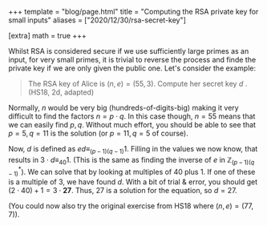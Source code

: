 +++
template = "blog/page.html"
title =  "Computing the RSA private key for small inputs"
aliases = ["2020/12/30/rsa-secret-key"]

[extra] 
math = true
+++

Whilst RSA is considered secure if we use sufficiently large primes as an input, for very small primes, it is trivial to reverse the process and finde the private key if we are only given the public one. Let's consider the example:

> The RSA key of Alice is $(n,e) = (55, 3)$. Compute her secret key $d$ . (HS18, 2d, adapted)

Normally, $n$ would be very big (hundreds-of-digits-big) making it very difficult to find the factors $n = p \cdot q$. In this case though, $n = 55$ means that we can easily find $p, q$. Without much effort, you should be able to see that $p = 5, q = 11$ is the solution (or $p = 11, q = 5$ of course).

Now, $d$ is defined as $ed \equiv_{(p-1)(q-1)} 1$. Filling in the values we now know, that results in $3 \cdot d \equiv_{40} 1$. (This is the same as finding the inverse of $e$ in $\mathbb{Z}^*_{(p-1)(q-1)}$). We can solve that by looking at multiples of $40$ plus $1$. If one of these is a multiple of $3$, we have found $d$. With a bit of trial & error, you should get $(2 \cdot 40) + 1 = 3 \cdot \mathbf{27}$. Thus, $27$ is a solution for the equation, so $d = 27$.

(You could now also try the original exercise from HS18 where $(n,e) = (77,7)$).